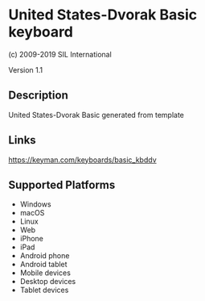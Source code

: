 United States-Dvorak Basic keyboard
==============

(c) 2009-2019 SIL International

Version 1.1

Description
-----------

United States-Dvorak Basic generated from template

Links
-----
https://keyman.com/keyboards/basic_kbddv

Supported Platforms
-------------------
 * Windows
 * macOS
 * Linux
 * Web
 * iPhone
 * iPad
 * Android phone
 * Android tablet
 * Mobile devices
 * Desktop devices
 * Tablet devices


